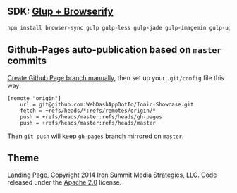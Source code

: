 

## SDK: [Glup + Browserify](http://www.browsersync.io/docs/gulp/)

```bash
npm install browser-sync gulp gulp-less gulp-jade gulp-imagemin gulp-uglify --save-dev
```

## Github-Pages auto-publication based on `master` commits

[Create Github Page branch manually](https://help.github.com/articles/creating-project-pages-manually/),
then set up your `.git/config` file this way:

```
[remote "origin"]
    url = git@github.com:WebDashAppDotIo/Ionic-Showcase.git
    fetch = +refs/heads/*:refs/remotes/origin/*
    push = +refs/heads/master:refs/heads/gh-pages
    push = +refs/heads/master:refs/heads/master
```

Then `git push` will keep `gh-pages` branch mirrored on `master`.


## Theme

[Landing Page](http://startbootstrap.com/template-overviews/landing-page/), Copyright 2014 Iron Summit Media Strategies, LLC. Code released under the [Apache 2.0](https://github.com/IronSummitMedia/startbootstrap-landing-page/blob/gh-pages/LICENSE) license.
